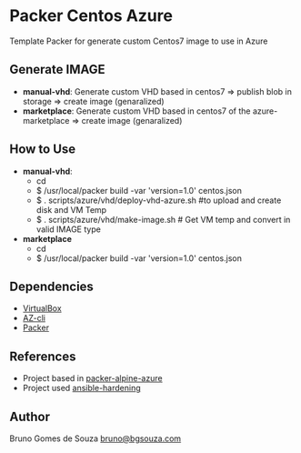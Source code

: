 # Packer Centos Azure
Template Packer for generate custom Centos7 image to use in Azure

## Generate IMAGE
 - **manual-vhd**: Generate custom VHD based in centos7  => publish blob in storage => create image (genaralized)
 - **marketplace**: Generate custom VHD based in centos7 of the azure-marketplace  => create image (genaralized)

## How to Use
 - **manual-vhd**: 
   - cd <path-to-clone>
   - $ /usr/local/packer build -var 'version=1.0' centos.json
   - $ . scripts/azure/vhd/deploy-vhd-azure.sh #to upload and create disk and VM Temp
   - $ . scripts/azure/vhd/make-image.sh # Get VM temp and convert in valid IMAGE type
- **marketplace**
  - cd <path-to-clone>
  - $ /usr/local/packer build -var 'version=1.0' centos.json


## Dependencies
 * [VirtualBox](https://www.virtualbox.org/wiki/Downloads)
 * [AZ-cli](https://docs.microsoft.com/pt-br/cli/azure/install-azure-cli?view=azure-cli-latest)
 * [Packer](https://www.packer.io/downloads.html)

## References
* Project based in [packer-alpine-azure](https://github.com/tomconte/packer-alpine-azure)
* Project used [ansible-hardening](https://github.com/openstack/ansible-hardening)

## Author
Bruno Gomes de Souza <bruno@bgsouza.com>
